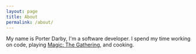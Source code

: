 ```yaml
---
layout: page
title: About
permalink: /about/
---
```


My name is Porter Darby, I'm a software developer. I spend my time working on code, playing [Magic: The Gathering](https://magic.wizards.com), and cooking.
